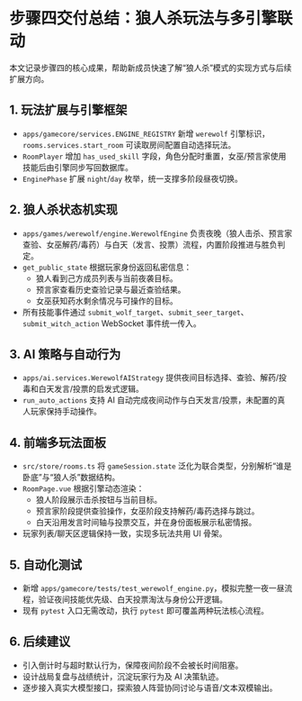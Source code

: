 # 步骤四交付总结：狼人杀玩法与多引擎联动

本文记录步骤四的核心成果，帮助新成员快速了解“狼人杀”模式的实现方式与后续扩展方向。

## 1. 玩法扩展与引擎框架

- `apps/gamecore/services.ENGINE_REGISTRY` 新增 `werewolf` 引擎标识，`rooms.services.start_room` 可读取房间配置自动选择玩法。
- `RoomPlayer` 增加 `has_used_skill` 字段，角色分配时重置，女巫/预言家使用技能后由引擎同步写回数据库。
- `EnginePhase` 扩展 `night`/`day` 枚举，统一支撑多阶段昼夜切换。

## 2. 狼人杀状态机实现

- `apps/games/werewolf/engine.WerewolfEngine` 负责夜晚（狼人击杀、预言家查验、女巫解药/毒药）与白天（发言、投票）流程，内置阶段推进与胜负判定。
- `get_public_state` 根据玩家身份返回私密信息：
  - 狼人看到己方成员列表与当前夜袭目标。
  - 预言家查看历史查验记录与最近查验结果。
  - 女巫获知药水剩余情况与可操作的目标。
- 所有技能事件通过 `submit_wolf_target`、`submit_seer_target`、`submit_witch_action` WebSocket 事件统一传入。

## 3. AI 策略与自动行为

- `apps/ai.services.WerewolfAIStrategy` 提供夜间目标选择、查验、解药/投毒和白天发言/投票的启发式逻辑。
- `run_auto_actions` 支持 AI 自动完成夜间动作与白天发言/投票，未配置的真人玩家保持手动操作。

## 4. 前端多玩法面板

- `src/store/rooms.ts` 将 `gameSession.state` 泛化为联合类型，分别解析“谁是卧底”与“狼人杀”数据结构。
- `RoomPage.vue` 根据引擎动态渲染：
  - 狼人阶段展示击杀按钮与当前目标。
  - 预言家阶段提供查验操作，女巫阶段支持解药/毒药选择与跳过。
  - 白天沿用发言时间轴与投票交互，并在身份面板展示私密情报。
- 玩家列表/聊天区逻辑保持一致，实现多玩法共用 UI 骨架。

## 5. 自动化测试

- 新增 `apps/gamecore/tests/test_werewolf_engine.py`，模拟完整一夜一昼流程，验证夜间技能优先级、白天投票淘汰与身份公开逻辑。
- 现有 `pytest` 入口无需改动，执行 `pytest` 即可覆盖两种玩法核心流程。

## 6. 后续建议

- 引入倒计时与超时默认行为，保障夜间阶段不会被长时间阻塞。
- 设计战局复盘与战绩统计，沉淀玩家行为及 AI 决策轨迹。
- 逐步接入真实大模型接口，探索狼人阵营协同讨论与语音/文本双模输出。
